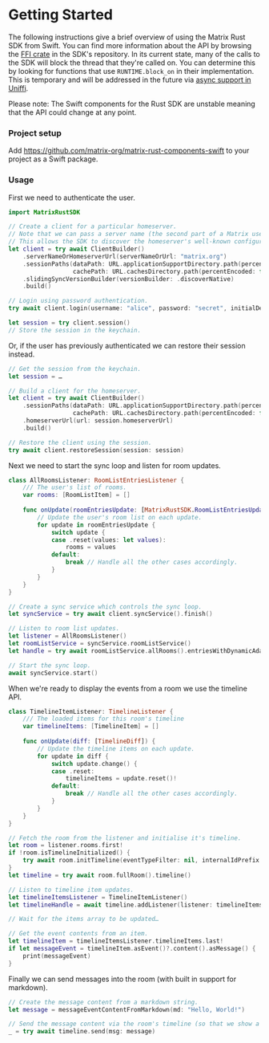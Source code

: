 # Getting Started

The following instructions give a brief overview of using the Matrix Rust SDK from Swift. You can find more information about the API by browsing the [FFI crate](https://github.com/matrix-org/matrix-rust-sdk/tree/main/bindings/matrix-sdk-ffi/src) in the SDK's repository. In its current state, many of the calls to the SDK will block the thread that they're called on. You can determine this by looking for functions that use `RUNTIME.block_on` in their implementation. This is temporary and will be addressed in the future via [async support in Uniffi](https://github.com/mozilla/uniffi-rs/pull/1409).

Please note: The Swift components for the Rust SDK are unstable meaning that the API could change at any point.


### Project setup

Add https://github.com/matrix-org/matrix-rust-components-swift to your project as a Swift package.

### Usage

First we need to authenticate the user.

```swift
import MatrixRustSDK

// Create a client for a particular homeserver.
// Note that we can pass a server name (the second part of a Matrix user ID) instead of the direct URL.
// This allows the SDK to discover the homeserver's well-known configuration for Sliding Sync support.
let client = try await ClientBuilder()
    .serverNameOrHomeserverUrl(serverNameOrUrl: "matrix.org")
    .sessionPaths(dataPath: URL.applicationSupportDirectory.path(percentEncoded: false),
                  cachePath: URL.cachesDirectory.path(percentEncoded: false))
    .slidingSyncVersionBuilder(versionBuilder: .discoverNative)
    .build()

// Login using password authentication.
try await client.login(username: "alice", password: "secret", initialDeviceName: nil, deviceId: nil)

let session = try client.session()
// Store the session in the keychain.
```

Or, if the user has previously authenticated we can restore their session instead.

```swift
// Get the session from the keychain.
let session = …

// Build a client for the homeserver.
let client = try await ClientBuilder()
    .sessionPaths(dataPath: URL.applicationSupportDirectory.path(percentEncoded: false),
                  cachePath: URL.cachesDirectory.path(percentEncoded: false))
    .homeserverUrl(url: session.homeserverUrl)
    .build()

// Restore the client using the session.
try await client.restoreSession(session: session)
```

Next we need to start the sync loop and listen for room updates.

```swift
class AllRoomsListener: RoomListEntriesListener {
    /// The user's list of rooms.
    var rooms: [RoomListItem] = []
    
    func onUpdate(roomEntriesUpdate: [MatrixRustSDK.RoomListEntriesUpdate]) {
        // Update the user's room list on each update.
        for update in roomEntriesUpdate {
            switch update {
            case .reset(values: let values):
                rooms = values
            default:
                break // Handle all the other cases accordingly.
            }
        }
    }
}

// Create a sync service which controls the sync loop.
let syncService = try await client.syncService().finish()

// Listen to room list updates.
let listener = AllRoomsListener()
let roomListService = syncService.roomListService()
let handle = try await roomListService.allRooms().entriesWithDynamicAdapters(pageSize: 100, listener: listener)

// Start the sync loop.
await syncService.start()
```

When we're ready to display the events from a room we use the timeline API.

```swift
class TimelineItemListener: TimelineListener {
    /// The loaded items for this room's timeline
    var timelineItems: [TimelineItem] = []
    
    func onUpdate(diff: [TimelineDiff]) {
        // Update the timeline items on each update.
        for update in diff {
            switch update.change() {
            case .reset:
                timelineItems = update.reset()!
            default:
                break // Handle all the other cases accordingly.
            }
        }
    }
}

// Fetch the room from the listener and initialise it's timeline.
let room = listener.rooms.first!
if !room.isTimelineInitialized() {
    try await room.initTimeline(eventTypeFilter: nil, internalIdPrefix: nil)
}
let timeline = try await room.fullRoom().timeline()

// Listen to timeline item updates.
let timelineItemsListener = TimelineItemListener()
let timelineHandle = await timeline.addListener(listener: timelineItemsListener)

// Wait for the items array to be updated…

// Get the event contents from an item.
let timelineItem = timelineItemsListener.timelineItems.last!
if let messageEvent = timelineItem.asEvent()?.content().asMessage() {
    print(messageEvent)
}
```

Finally we can send messages into the room (with built in support for markdown).

```swift
// Create the message content from a markdown string.
let message = messageEventContentFromMarkdown(md: "Hello, World!")

// Send the message content via the room's timeline (so that we show a local echo).
_ = try await timeline.send(msg: message)
```
